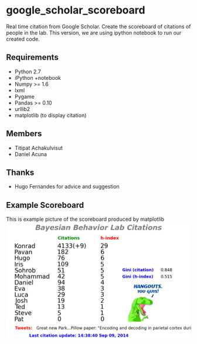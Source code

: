 google_scholar_scoreboard
=========================

Real time citation from Google Scholar. Create the scoreboard of citations of people in the lab.
This version, we are using ipython notebook to run our created code.

Requirements
---------
- Python 2.7
- iPython +notebook
- Numpy >= 1.6
- lxml
- Pygame 
- Pandas >= 0.10
- urllib2
- matplotlib (to display citation)


Members
---------
- Titipat Achakulvisut
- Daniel Acuna

Thanks
---------
- Hugo Fernandes for advice and suggestion

Example Scoreboard
---------
This is example picture of the scoreboard produced by matplotlib
![Alt text](https://github.com/titipata/google_scholar_scoreboard/blob/master/scoreboard_example.png "Example")
